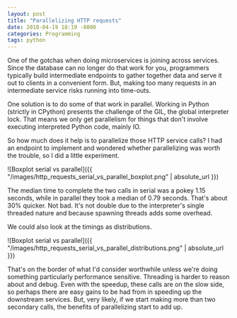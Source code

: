 ```yaml
---
layout: post
title: "Parallelizing HTTP requests"
date: 2018-04-19 18:19 -0800
categories: Programming
tags: python
---
```


One of the gotchas when doing microservices is joining across services. Since the database can no longer do that work for you, programmers typically build intermediate endpoints to gather together data and serve it out to clients in a convenient form. But, making too many requests in an intermediate service risks running into time-outs.

One solution is to do some of that work in parallel. Working in Python (strictly in CPython) presents the challenge of the GIL, the global interpreter lock. That means we only get parallelism for things that don't involve executing interpreted Python code, mainly IO.

So how much does it help is to parallelize those HTTP service calls? I had an endpoint to implement and wondered whether parallelizing was worth the trouble, so I did a little experiment.

![Boxplot serial vs parallel]({{ "/images/http_requests_serial_vs_parallel_boxplot.png" | absolute_url }})

The median time to complete the two calls in serial was a pokey 1.15 seconds, while in parallel they took a median of 0.79 seconds. That's about 30% quicker. Not bad. It's not double due to the interpreter's single threaded nature and because spawning threads adds some overhead.

We could also look at the timings as distributions.

![Boxplot serial vs parallel]({{ "/images/http_requests_serial_vs_parallel_distributions.png" | absolute_url }})

That's on the border of what I'd consider worthwhile unless we're doing something particularly performance sensitive. Threading is harder to reason about and debug. Even with the speedup, these calls are on the slow side, so perhaps there are easy gains to be had from in speeding up the downstream services. But, very likely, if we start making more than two secondary calls, the benefits of parallelizing start to add up.
